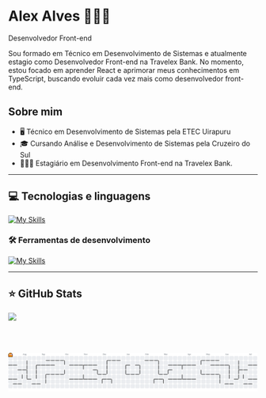 # Alex Alves 👨🏻‍💻
<p align="left">
 Desenvolvedor Front-end

Sou formado em Técnico em Desenvolvimento de Sistemas e atualmente estagio como Desenvolvedor Front-end na Travelex Bank. No momento, estou focado em aprender React e aprimorar meus conhecimentos em TypeScript, buscando evoluir cada vez mais como desenvolvedor front-end.
</p>

## Sobre mim

- 🖥️ Técnico em Desenvolvimento de Sistemas pela ETEC Uirapuru  
- 🎓 Cursando Análise e Desenvolvimento de Sistemas pela Cruzeiro do Sul  
- 👨🏻‍💻 Estagiário em Desenvolvimento Front-end na Travelex Bank.


---

##  💻 Tecnologias e linguagens 

[![My Skills](https://skillicons.dev/icons?i=html,css,js,react,bootstrap)](https://skillicons.dev)

### 🛠️ Ferramentas de desenvolvimento
[![My Skills](https://skillicons.dev/icons?i=git,github,vscode,figma)](https://skillicons.dev)

---

## ⭐ GitHub Stats
<a href="https://github.com/alexalves011">
  <img height="180em" src="https://github-readme-stats.vercel.app/api/top-langs/?username=alexalves011&layout=compact&langs_count=6&theme=radical"/>
</a>

<br> <br>

<picture>
  <source media="(prefers-color-scheme: dark)" srcset="https://raw.githubusercontent.com/alexalves011/alexalves011/output/pacman-contribution-graph-dark.svg">
  <source media="(prefers-color-scheme: light)" srcset="https://raw.githubusercontent.com/alexalves011/alexalves011/output/pacman-contribution-graph.svg">
  <img alt="Pacman contribution graph" src="https://raw.githubusercontent.com/alexalves011/alexalves011/output/pacman-contribution-graph.svg">
</picture>

###





